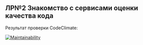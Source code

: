 ## ЛР№2 Знакомство с сервисами оценки качества кода

Результат проверки CodeClimate:

[![Maintainability](https://api.codeclimate.com/v1/badges/00d0559d78ea448aec1b/maintainability)](https://codeclimate.com/github/dmitriy-kuleshov/lw2_methodology/maintainability)


